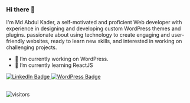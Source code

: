 ### Hi there 👋
I'm Md Abdul Kader, a self-motivated and proficient Web developer with experience in designing and developing custom WordPress themes and plugins. passionate about using technology to create engaging and user-friendly websites, ready to learn new skills, and interested in working on challenging projects.
- 🔭 I’m currently working on WordPress.
- 🌱 I’m currently learning ReactJS



<!-- <div id="skills-badges">
    <img src="https://img.shields.io/badge/css3-blue?style=for-the-badge&logo=css3&logoColor=white" alt="CSS3 Badge"/>
    <img src="https://img.shields.io/badge/Wordpress-blue?style=for-the-badge&logo=wordpress&logoColor=white" alt="WordPress Badge"/>
 ![JavaScript](https://img.shields.io/badge/JavaScript-F7DF1E?style=for-the-badge&logo=javascript&logoColor=black)
</div> -->


<div id="badges">
  <a href="https://www.linkedin.com/in/mdakader/">
    <img src="https://img.shields.io/badge/LinkedIn-blue?style=for-the-badge&logo=linkedin&logoColor=white" alt="LinkedIn Badge"/>
  </a>
<!--   <a href="https://github.com/mdakader">
    <img src="https://img.shields.io/badge/Github-black?style=for-the-badge&logo=github&logoColor=white" alt="Github Badge"/>
  </a> -->
  <a href="https://profiles.wordpress.org/babuwpd/">
    <img src="https://img.shields.io/badge/Wordpress-blue?style=for-the-badge&logo=wordpress&logoColor=white" alt="WordPress Badge"/>
  </a>
</div>
<br/>

![visitors](https://komarev.com/ghpvc/?username=mdakader&color=blue)


<!-- 

[![Md Abdul Kader's GitHub stats](https://github-readme-stats.vercel.app/api?username=mdakader)](https://github.com/mdakader/github-readme-stats)

[![Top Langs](https://github-readme-stats.vercel.app/api/top-langs/?username=mdakader&hide_progress=true)](https://github.com/mdakader/github-readme-stats)
 -->



